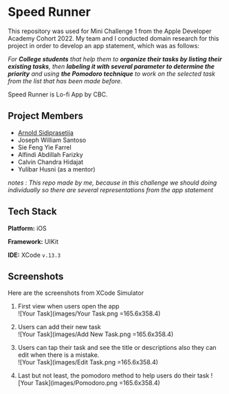 # Speed Runner
This repository was used for Mini Challenge 1 from the Apple Developer Academy Cohort 2022. My team and I conducted domain research for this project in order to develop an app statement, which was as follows:

*For **College students**
that help them to **organize their tasks by listing their existing tasks**, 
then **labeling it with several parameter to determine the priority** and using 
**the Pomodoro technique** to work on the selected task from the list that has been made before.*

Speed Runner is Lo-fi App by CBC.
## Project Members

- [Arnold Sidiprasetija](https://github.com/Arnolds18)
- Joseph William Santoso
- Sie Feng Yie Farrel
- Alfindi Abdillah Farizky
- Calvin Chandra Hidajat
- Yulibar Husni (as a mentor)

*notes : This repo made by me, because in this challenge we should doing individually so there are several representations from the app statement*
## Tech Stack

**Platform:** iOS

**Framework:** UIKit

**IDE:** XCode `v.13.3`

## Screenshots
Here are the screenshots from XCode Simulator

1. First view when users open the app <br>
![Your Task](images/Your Task.png =165.6x358.4)

2. Users can add their new task <br>
![Your Task](images/Add New Task.png =165.6x358.4)

3. Users can tap their task and see the title or descriptions also they can edit when there is a mistake.<br>
![Your Task](images/Edit Task.png  =165.6x358.4)

4. Last but not least, the pomodoro method to help users do their task
![Your Task](images/Pomodoro.png  =165.6x358.4)
